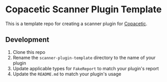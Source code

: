 # Copacetic Scanner Plugin Template

This is a template repo for creating a scanner plugin for [Copacetic](https://github.com/project-copacetic/copacetic).

## Development

1. Clone this repo
2. Rename the `scanner-plugin-template` directory to the name of your plugin
3. Update applicable types for `FakeReport` to match your plugin's report
4. Update the `README.md` to match your plugin's usage
